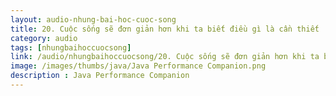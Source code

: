 ```yaml
---
layout: audio-nhung-bai-hoc-cuoc-song
title: 20. Cuộc sống sẽ đơn giản hơn khi ta biết điều gì là cần thiết 
category: audio
tags: [nhungbaihoccuocsong]
link: /audio/nhungbaihoccuocsong/20. Cuộc sống sẽ đơn giản hơn khi ta biết điều gì là cần thiết.mp3 
image: /images/thumbs/java/Java Performance Companion.png
description : Java Performance Companion 
---
```












